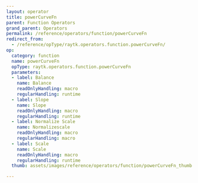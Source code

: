 ```yaml
---
layout: operator
title: powerCurveFn
parent: Function Operators
grand_parent: Operators
permalink: /reference/operators/function/powerCurveFn
redirect_from:
  - /reference/opType/raytk.operators.function.powerCurveFn/
op:
  category: function
  name: powerCurveFn
  opType: raytk.operators.function.powerCurveFn
  parameters:
  - label: Balance
    name: Balance
    readOnlyHandling: macro
    regularHandling: runtime
  - label: Slope
    name: Slope
    readOnlyHandling: macro
    regularHandling: runtime
  - label: Normalize Scale
    name: Normalizescale
    readOnlyHandling: macro
    regularHandling: macro
  - label: Scale
    name: Scale
    readOnlyHandling: macro
    regularHandling: runtime
  thumb: assets/images/reference/operators/function/powerCurveFn_thumb.png

---
```

